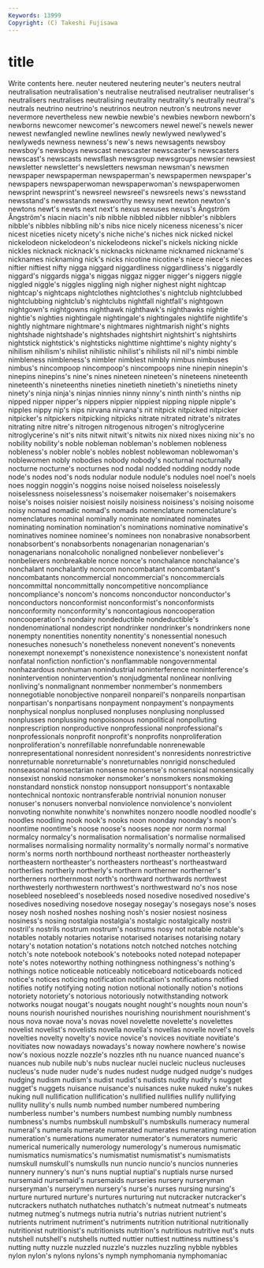 ```yaml
---
Keywords: 13999 
Copyright: (C) Takeshi Fujisawa
---
```


# title

Write contents here.
 neuter neutered neutering neuter's
neuters neutral neutralisation neutralisation's neutralise neutralised neutraliser neutraliser's neutralisers neutralises
neutralising neutrality neutrality's neutrally neutral's neutrals neutrino neutrino's neutrinos neutron
neutron's neutrons never nevermore nevertheless new newbie newbie's newbies newborn
newborn's newborns newcomer newcomer's newcomers newel newel's newels newer newest
newfangled newline newlines newly newlywed newlywed's newlyweds newness newness's new's
news newsagents newsboy newsboy's newsboys newscast newscaster newscaster's newscasters newscast's
newscasts newsflash newsgroup newsgroups newsier newsiest newsletter newsletter's newsletters newsman
newsman's newsmen newspaper newspaperman newspaperman's newspapermen newspaper's newspapers newspaperwoman newspaperwoman's
newspaperwomen newsprint newsprint's newsreel newsreel's newsreels news's newsstand newsstand's newsstands
newsworthy newsy newt newton newton's newtons newt's newts next next's
nexus nexuses nexus's Ångström Ångström's niacin niacin's nib nibble nibbled
nibbler nibbler's nibblers nibble's nibbles nibbling nib's nibs nice nicely
niceness niceness's nicer nicest niceties nicety nicety's niche niche's niches
nick nicked nickel nickelodeon nickelodeon's nickelodeons nickel's nickels nicking nickle
nickles nicknack nicknack's nicknacks nickname nicknamed nickname's nicknames nicknaming nick's
nicks nicotine nicotine's niece niece's nieces niftier niftiest nifty nigga
niggard niggardliness niggardliness's niggardly niggard's niggards nigga's niggas niggaz nigger
nigger's niggers niggle niggled niggle's niggles niggling nigh nigher nighest
night nightcap nightcap's nightcaps nightclothes nightclothes's nightclub nightclubbed nightclubbing nightclub's
nightclubs nightfall nightfall's nightgown nightgown's nightgowns nighthawk nighthawk's nighthawks nightie
nightie's nighties nightingale nightingale's nightingales nightlife nightlife's nightly nightmare nightmare's
nightmares nightmarish night's nights nightshade nightshade's nightshades nightshirt nightshirt's nightshirts
nightstick nightstick's nightsticks nighttime nighttime's nighty nighty's nihilism nihilism's nihilist
nihilistic nihilist's nihilists nil nil's nimbi nimble nimbleness nimbleness's nimbler
nimblest nimbly nimbus nimbuses nimbus's nincompoop nincompoop's nincompoops nine ninepin
ninepin's ninepins ninepins's nine's nines nineteen nineteen's nineteens nineteenth nineteenth's
nineteenths nineties ninetieth ninetieth's ninetieths ninety ninety's ninja ninja's ninjas
ninnies ninny ninny's ninth ninth's ninths nip nipped nipper nipper's
nippers nippier nippiest nipping nipple nipple's nipples nippy nip's nips
nirvana nirvana's nit nitpick nitpicked nitpicker nitpicker's nitpickers nitpicking nitpicks
nitrate nitrated nitrate's nitrates nitrating nitre nitre's nitrogen nitrogenous nitrogen's
nitroglycerine nitroglycerine's nit's nits nitwit nitwit's nitwits nix nixed nixes
nixing nix's no nobility nobility's noble nobleman nobleman's noblemen nobleness
nobleness's nobler noble's nobles noblest noblewoman noblewoman's noblewomen nobly nobodies
nobody nobody's nocturnal nocturnally nocturne nocturne's nocturnes nod nodal nodded
nodding noddy node node's nodes nod's nods nodular nodule nodule's
nodules noel noel's noels noes noggin noggin's noggins noise noised
noiseless noiselessly noiselessness noiselessness's noisemaker noisemaker's noisemakers noise's noises noisier
noisiest noisily noisiness noisiness's noising noisome noisy nomad nomadic nomad's
nomads nomenclature nomenclature's nomenclatures nominal nominally nominate nominated nominates nominating
nomination nomination's nominations nominative nominative's nominatives nominee nominee's nominees non
nonabrasive nonabsorbent nonabsorbent's nonabsorbents nonagenarian nonagenarian's nonagenarians nonalcoholic nonaligned nonbeliever
nonbeliever's nonbelievers nonbreakable nonce nonce's nonchalance nonchalance's nonchalant nonchalantly noncom
noncombatant noncombatant's noncombatants noncommercial noncommercial's noncommercials noncommittal noncommittally noncompetitive noncompliance
noncompliance's noncom's noncoms nonconductor nonconductor's nonconductors nonconformist nonconformist's nonconformists nonconformity
nonconformity's noncontagious noncooperation noncooperation's nondairy nondeductible nondeductible's nondenominational nondescript nondrinker
nondrinker's nondrinkers none nonempty nonentities nonentity nonentity's nonessential nonesuch nonesuches
nonesuch's nonetheless nonevent nonevent's nonevents nonexempt nonexempt's nonexistence nonexistence's nonexistent
nonfat nonfatal nonfiction nonfiction's nonflammable nongovernmental nonhazardous nonhuman nonindustrial noninterference
noninterference's nonintervention nonintervention's nonjudgmental nonlinear nonliving nonliving's nonmalignant nonmember nonmember's
nonmembers nonnegotiable nonobjective nonpareil nonpareil's nonpareils nonpartisan nonpartisan's nonpartisans nonpayment
nonpayment's nonpayments nonphysical nonplus nonplused nonpluses nonplusing nonplussed nonplusses nonplussing
nonpoisonous nonpolitical nonpolluting nonprescription nonproductive nonprofessional nonprofessional's nonprofessionals nonprofit nonprofit's
nonprofits nonproliferation nonproliferation's nonrefillable nonrefundable nonrenewable nonrepresentational nonresident nonresident's nonresidents
nonrestrictive nonreturnable nonreturnable's nonreturnables nonrigid nonscheduled nonseasonal nonsectarian nonsense nonsense's
nonsensical nonsensically nonsexist nonskid nonsmoker nonsmoker's nonsmokers nonsmoking nonstandard nonstick
nonstop nonsupport nonsupport's nontaxable nontechnical nontoxic nontransferable nontrivial nonunion nonuser
nonuser's nonusers nonverbal nonviolence nonviolence's nonviolent nonvoting nonwhite nonwhite's nonwhites
nonzero noodle noodled noodle's noodles noodling nook nook's nooks noon
noonday noonday's noon's noontime noontime's noose noose's nooses nope nor
norm normal normalcy normalcy's normalisation normalisation's normalise normalised normalises normalising
normality normality's normally normal's normative norm's norms north northbound northeast
northeaster northeasterly northeastern northeaster's northeasters northeast's northeastward northerlies northerly northerly's
northern northerner northerner's northerners northernmost north's northward northwards northwest northwesterly
northwestern northwest's northwestward no's nos nose nosebleed nosebleed's nosebleeds nosed
nosedive nosedived nosedive's nosedives nosediving nosedove nosegay nosegay's nosegays nose's
noses nosey nosh noshed noshes noshing nosh's nosier nosiest nosiness
nosiness's nosing nostalgia nostalgia's nostalgic nostalgically nostril nostril's nostrils nostrum
nostrum's nostrums nosy not notable notable's notables notably notaries notarise
notarised notarises notarising notary notary's notation notation's notations notch notched
notches notching notch's note notebook notebook's notebooks noted notepad notepaper
note's notes noteworthy nothing nothingness nothingness's nothing's nothings notice noticeable
noticeably noticeboard noticeboards noticed notice's notices noticing notification notification's notifications
notified notifies notify notifying noting notion notional notionally notion's notions
notoriety notoriety's notorious notoriously notwithstanding notwork notworks nougat nougat's nougats
nought nought's noughts noun noun's nouns nourish nourished nourishes nourishing
nourishment nourishment's nous nova novae nova's novas novel novelette novelette's
novelettes novelist novelist's novelists novella novella's novellas novelle novel's novels
novelties novelty novelty's novice novice's novices novitiate novitiate's novitiates now
nowadays nowadays's noway nowhere nowhere's nowise now's noxious nozzle nozzle's
nozzles nth nu nuance nuanced nuance's nuances nub nubile nub's
nubs nuclear nuclei nucleic nucleus nucleuses nucleus's nude nuder nude's
nudes nudest nudge nudged nudge's nudges nudging nudism nudism's nudist
nudist's nudists nudity nudity's nugget nugget's nuggets nuisance nuisance's nuisances
nuke nuked nuke's nukes nuking null nullification nullification's nullified nullifies
nullify nullifying nullity nullity's nulls numb numbed number numbered numbering
numberless number's numbers numbest numbing numbly numbness numbness's numbs numbskull
numbskull's numbskulls numeracy numeral numeral's numerals numerate numerated numerates numerating
numeration numeration's numerations numerator numerator's numerators numeric numerical numerically numerology
numerology's numerous numismatic numismatics numismatics's numismatist numismatist's numismatists numskull numskull's
numskulls nun nuncio nuncio's nuncios nunneries nunnery nunnery's nun's nuns
nuptial nuptial's nuptials nurse nursed nursemaid nursemaid's nursemaids nurseries nursery
nurseryman nurseryman's nurserymen nursery's nurse's nurses nursing nursing's nurture nurtured
nurture's nurtures nurturing nut nutcracker nutcracker's nutcrackers nuthatch nuthatches nuthatch's
nutmeat nutmeat's nutmeats nutmeg nutmeg's nutmegs nutria nutria's nutrias nutrient
nutrient's nutrients nutriment nutriment's nutriments nutrition nutritional nutritionally nutritionist nutritionist's
nutritionists nutrition's nutritious nutritive nut's nuts nutshell nutshell's nutshells nutted
nuttier nuttiest nuttiness nuttiness's nutting nutty nuzzle nuzzled nuzzle's nuzzles
nuzzling nybble nybbles nylon nylon's nylons nylons's nymph nymphomania nymphomaniac
